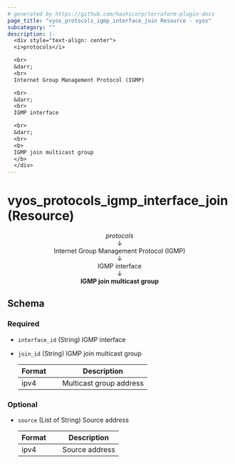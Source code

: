 ```yaml
---
# generated by https://github.com/hashicorp/terraform-plugin-docs
page_title: "vyos_protocols_igmp_interface_join Resource - vyos"
subcategory: ""
description: |-
  <div style="text-align: center">
  <i>protocols</i>

  <br>
  &darr;
  <br>
  Internet Group Management Protocol (IGMP)

  <br>
  &darr;
  <br>
  IGMP interface

  <br>
  &darr;
  <br>
  <b>
  IGMP join multicast group
  </b>
  </div>
---
```


# vyos_protocols_igmp_interface_join (Resource)

<div style="text-align: center">
<i>protocols</i>

<br>
&darr;
<br>
Internet Group Management Protocol (IGMP)

<br>
&darr;
<br>
IGMP interface

<br>
&darr;
<br>
<b>
IGMP join multicast group
</b>
</div>



<!-- schema generated by tfplugindocs -->
## Schema

### Required

- `interface_id` (String) IGMP interface
- `join_id` (String) IGMP join multicast group

    |  Format &emsp; | Description  |
    |----------|---------------|
    |  ipv4  &emsp; |  Multicast group address  |

### Optional

- `source` (List of String) Source address

    |  Format &emsp; | Description  |
    |----------|---------------|
    |  ipv4  &emsp; |  Source address  |

